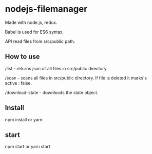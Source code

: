 # nodejs-filemanager

Made with node.js, redux.

Babel is used for ES6 syntax.

API read files from src/public path.

## How to use

/list - returns json of all files in src/public directory.

/scan - scans all files in src/public directory. If file is deleted it marks's active : false.

/download-state - downloads the state object.

## Install

npm install or yarn

## start

npm start or yarn start
